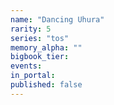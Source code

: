 ```yaml
---
name: "Dancing Uhura"
rarity: 5
series: "tos"
memory_alpha: ""
bigbook_tier:
events:
in_portal:
published: false
---
```

